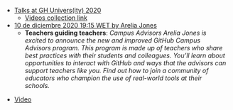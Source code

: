 * [Talks at GH Univers(ity) 2020](https://education.github.com/university)
  - [Videos collection link](https://www.twitch.tv/collections/lrqXyFWFThau8w)
* [10 de diciembre 2020 19:15 WET by Arelia Jones](https://education.github.com/university/schedule/teachers-guiding-teachers-campus-advisors)
  - **Teachers guiding teachers**: *Campus Advisors
Arelia Jones is excited to announce the new and improved GitHub Campus Advisors program. This program is made up of teachers who share best practices with their students and colleagues. You’ll learn about opportunities to interact with GitHub and ways that the advisors can support teachers like you. Find out how to join a community of educators who champion the use of real-world tools at their schools.*
- [Video](https://www.twitch.tv/videos/833727589)
